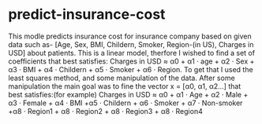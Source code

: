 # predict-insurance-cost
This modle predicts insurance cost for insurance company based on given data such as- [Age, Sex, BMI, Childern, Smoker, Region-(in US), Charges in USD] about patients.
This is a linear model, therfore I wished to find a set of coefficients that best satisfies:
Charges in USD ≈ α0 + α1 · age + α2 · Sex + α3 · BMI + α4 · Childern + α5 · Smoker + α6 · Region.
To get that I used the least squares method, and some manipulation of the data.
After some manipulation the main goal was to fine the vector x = [α0, α1, α2...] that best satisfies:(for example)
Charges in USD ≈ α0 + α1 · Age + α2 · Male + α3 · Female + α4 · BMI 
+α5 · Childern + α6 · Smoker + α7 · Non-smoker
+α8 · Region1 + α8 · Region2 + α8 · Region3 + α8 · Region4

